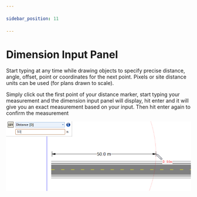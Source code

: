 ```yaml
---

sidebar_position: 11

---
```

# Dimension Input Panel

Start typing at any time while drawing objects to specify precise distance, angle, offset, point or coordinates for the next point. Pixels or site distance units can be used (for plans drawn to scale). 

Simply click out the first point of your distance marker, start typing your measurement and the dimension input panel will display, hit enter and it will give you an exact measurement based on your input. Then hit enter again to confirm the measurement

 ![Using_the_dimension_input_panel](./assets/Using_the_dimension_input_panel.png)	